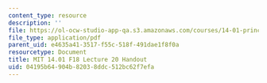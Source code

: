 ```yaml
---
content_type: resource
description: ''
file: https://ol-ocw-studio-app-qa.s3.amazonaws.com/courses/14-01-principles-of-microeconomics-fall-2018/04195b64904b82038ddc512bc62f7efa_MIT14_01F18_handout20.pdf
file_type: application/pdf
parent_uid: e4635a41-3517-f55c-518f-491dae1f8f0a
resourcetype: Document
title: MIT 14.01 F18 Lecture 20 Handout
uid: 04195b64-904b-8203-8ddc-512bc62f7efa
---
```

